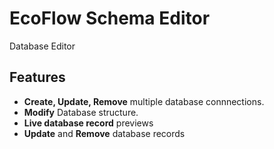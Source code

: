 # EcoFlow Schema Editor

Database Editor

## Features

- **Create, Update, Remove** multiple database connnections.
- **Modify** Database structure.
- **Live database record** previews
- **Update** and **Remove** database records
